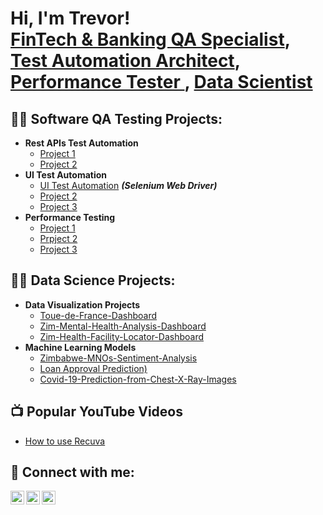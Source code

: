<h1>Hi, I'm Trevor! <br/><a href="https://github.com/Travoltah">FinTech & Banking QA Specialist</a>, <a href="https://www.linkedin.com/in/trevor-kauyu/">Test Automation Architect</a>, <a href="https://github.com/Travoltah">Performance Tester </a> , <a href="https://github.com/Travoltah">Data Scientist </a></h1>

<h2>👨‍💻 Software QA Testing Projects:</h2>

- <b>Rest APIs Test Automation</b>
  - [Project 1](https://github.com/Travoltah/Toue-de-France-Dashboard.git)
  - [Project 2](https://github.com/Travoltah/Toue-de-France-Dashboard.git)
- <b>UI Test Automation</b>
  - [UI Test Automation](https://github.com/Travoltah/CodingQ1) <b><i>(Selenium Web Driver)</b></i>
  - [Project 2](https://github.com/Travoltah/Toue-de-France-Dashboard.git)
  - [Project 3](https://github.com/Travoltah/Toue-de-France-Dashboard.git)
- <b>Performance Testing</b>
  - [Project 1](https://github.com/Travoltah/Toue-de-France-Dashboard.git)
  - [Prpject 2](https://github.com/Travoltah/Toue-de-France-Dashboard.git)
  - [Project 3](https://github.com/Travoltah/Toue-de-France-Dashboard.git)

<h2>👨‍💻 Data Science Projects:</h2>

- <b>Data Visualization Projects</b>
  - [Toue-de-France-Dashboard](https://github.com/Travoltah/Toue-de-France-Dashboard.git)
  - [Zim-Mental-Health-Analysis-Dashboard](https://github.com/Travoltah/Zim-Mental-Health-Analysis-Dashboard.git)
  - [Zim-Health-Facility-Locator-Dashboard](https://github.com/Travoltah/Zim-Mental-Health-Analysis-Dashboard.git)
- <b>Machine Learning Models</b>
  - [Zimbabwe-MNOs-Sentiment-Analysis](https://github.com/Travoltah/Zimbabwe-MNOs-Sentiment-Analysis.git)
  - [Loan Approval Prediction)](https://github.com/Travoltah/Loan-Approval-Prediction.git)
  - [Covid-19-Prediction-from-Chest-X-Ray-Images](https://github.com/Travoltah/Covid-19-Prediction-from-Chest-X-Ray-Images.git)

<h2>📺 Popular YouTube Videos</h2>

- [How to use Recuva](https://www.youtube.com/watch?v=fi8ciuEe2gk)

<h2> 🤳 Connect with me:</h2>

[<img align="left" alt="trevor-kauyu | YouTube" width="22px" src="https://cdn.jsdelivr.net/npm/simple-icons@v3/icons/youtube.svg" />][youtube]
[<img align="left" alt="trevor-kauyu | Twitter" width="22px" src="https://cdn.jsdelivr.net/npm/simple-icons@v3/icons/twitter.svg" />][twitter]
[<img align="left" alt="trevor-kauyu | LinkedIn" width="22px" src="https://cdn.jsdelivr.net/npm/simple-icons@v3/icons/linkedin.svg" />][linkedin]

[twitter]: https://x.com/shawnkayz
[youtube]: https://www.youtube.com/@trevorkauyu9098
[linkedin]: https://www.linkedin.com/in/trevor-kauyu/

<!--
**joshmadakor1/joshmadakor1** is a ✨ _special_ ✨ repository because its `README.md` (this file) appears on your GitHub profile.

Here are some ideas to get you started:
[<img align="left" alt="trevor-kauyu | Instagram" width="22px" src="https://cdn.jsdelivr.net/npm/simple-icons@v3/icons/instagram.svg" />][instagram]

[instagram]: https://www.instagram.com/joshmadakor/
- 🔭 I’m currently working on ...
- 🌱 I’m currently learning ...
- 👯 I’m looking to collaborate on ...
- 🤔 I’m looking for help with ...
- 💬 Ask me about ...
- 📫 How to reach me: ...
- 😄 Pronouns: ...
- ⚡ Fun fact: ...
-->
